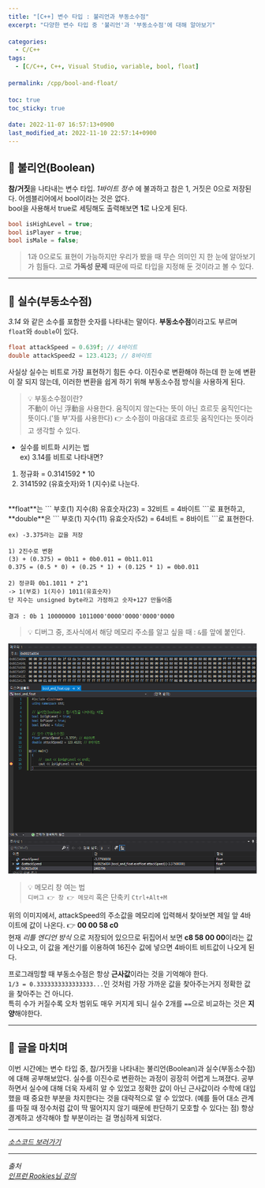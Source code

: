 ```yaml
---
title: "[C++] 변수 타입 : 불리언과 부동소수점"
excerpt: "다양한 변수 타입 중 '불리언'과 '부동소수점'에 대해 알아보기"

categories:
  - C/C++
tags:
  - [C/C++, C++, Visual Studio, variable, bool, float]

permalink: /cpp/bool-and-float/

toc: true
toc_sticky: true

date: 2022-11-07 16:57:13+0900
last_modified_at: 2022-11-10 22:57:14+0900
---
```



## 👻 불리언(Boolean)
**참/거짓**을 나타내는 변수 타입. _1바이트 정수_ 에 불과하고 참은 1, 거짓은 0으로 저장된다. 어셈블리어에서 bool이라는 것은 없다.   
bool을 사용해서 true로 세팅해도 출력해보면 **1**로 나오게 된다.

```c++
bool isHighLevel = true;
bool isPlayer = true;
bool isMale = false;
```

> 1과 0으로도 표현이 가능하지만 우리가 봤을 때 무슨 의미인 지 한 눈에 알아보기가 힘들다. 고로 **가독성 문제** 때문에 따로 타입을 지정해 둔 것이라고 볼 수 있다.

***

## 👻 실수(부동소수점)
_3.14_ 와 같은 소수를 포함한 숫자를 나타내는 말이다. **부동소수점**이라고도 부르며 ``` float ```와 ``` double ```이 있다.

```c++
float attackSpeed = 0.639f; // 4바이트
double attackSpeed2 = 123.4123; // 8바이트
```

사실상 실수는 비트로 가장 표현하기 힘든 수다. 이진수로 변환해야 하는데 한 눈에 변환이 잘 되지 않는데, 이러한 변환을 쉽게 하기 위해 부동소수점 방식을 사용하게 된다.   

> 💡 부동소수점이란?   
不動이 아닌 浮動을 사용한다. 움직이지 않는다는 뜻이 아닌 흐르듯 움직인다는 뜻이다.('뜰 부'자를 사용한다) 👉 소수점이 마음대로 흐르듯 움직인다는 뜻이라고 생각할 수 있다.

- 실수를 비트화 시키는 법   
ex) 3.14를 비트로 나타내면?   
1. 정규화 = 0.3141592 * 10
2. 3141592 (유효숫자)와 1 (지수)로 나눈다.   
<br>
**float**는 ``` 부호(1) 지수(8) 유효숫자(23) = 32비트 = 4바이트 ```로 표현하고,   
**double**은 ``` 부호(1) 지수(11) 유효숫자(52) = 64비트 = 8바이트 ```로 표현한다.   

```
ex) -3.375라는 값을 저장   

1) 2진수로 변환   
(3) + (0.375) = 0b11 + 0b0.011 = 0b11.011   
0.375 = (0.5 * 0) + (0.25 * 1) + (0.125 * 1) = 0b0.011   

2) 정규화 0b1.1011 * 2^1   
-> 1(부호) 1(지수) 1011(유효숫자)   
단 지수는 unsigned byte라고 가정하고 숫자+127 만들어줌   

결과 : 0b 1 10000000 1011000'0000'0000'0000'0000
```

> 💡 디버그 중, 조사식에서 해당 메모리 주소를 알고 싶을 때 : ``` & ```를 앞에 붙인다.   

![Alt Text](/assets/images/posts_img/basics/cpp/variable/bool-and-float/memory.PNG)   

> 💡 메모리 창 여는 법   
``` 디버그 👉 창 👉 메모리 ``` 혹은 단축키 ``` Ctrl+Alt+M ```

위의 이미지에서, attackSpeed의 주소값을 메모리에 입력해서 찾아보면 제일 앞 4바이트에 값이 나온다. 👉 **00 00 58 c0**   
현재 _리틀 엔디언 방식_ 으로 저장되어 있으므로 뒤집어서 보면 **c8 58 00 00**이라는 값이 나오고, 이 값을 계산기를 이용하여 16진수 값에 넣으면 4바이트 비트값이 나오게 된다.   

프로그래밍할 때 부동소수점은 항상 **근사값**이라는 것을 기억해야 한다.   
``` 1/3 = 0.3333333333333333... ```인 것처럼 가장 가까운 값을 찾아주는거지 정확한 값을 찾아주는 건 아니다.   
특히 수가 커질수록 오차 범위도 매우 커지게 되니 실수 2개를 ``` == ```으로 비교하는 것은 **지양**해야한다.

***

## 👻 글을 마치며
이번 시간에는 변수 타입 중, 참/거짓을 나타내는 불리언(Boolean)과 실수(부동소수점)에 대해 공부해보았다. 실수를 이진수로 변환하는 과정이 굉장히 어렵게 느껴졌다. 공부하면서 실수에 대해 더욱 자세히 알 수 있었고 정확한 값이 아닌 근사값이라 수학에 대입했을 때 중요한 부분을 차지한다는 것을 대략적으로 알 수 있었다. (예를 들어 대소 관계를 따질 때 정수처럼 값이 딱 떨어지지 않기 때문에 판단하기 모호할 수 있다는 점) 항상 경계하고 생각해야 할 부분이라는 걸 명심하게 되었다.

***

_[소스코드 보러가기](https://github.com/choi-dan-di/study_cpp/tree/main/variable/bool-and-float)_

***

_출처_   
_[인프런 Rookies님 강의](https://inf.run/bje8)_   
